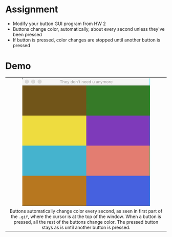 # Assignment
- Modify your button GUI program from HW 2
- Buttons change color, automatically, about every second unless they've been pressed
- If button is pressed, color changes are stopped until another button is pressed

# Demo

| |
| :-: |
| ![demo3](demo.gif) | 
| Buttons automatically change color every second, as seen in first part of the `.gif`, where the cursor is at the top of the window. When a button is pressed, all the rest of the buttons change color. The pressed button stays as is until another button is pressed. |
